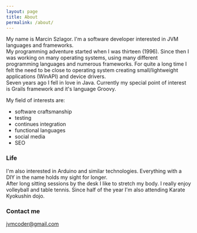 ```yaml
---
layout: page
title: About
permalink: /about/
---
```


My name is Marcin Szlagor. I'm a software developer interested in JVM languages and frameworks.  
My programming adventure started when I was thirteen (1996). Since then I was working on many operating systems, using many different programming languages and numerous frameworks. 
For quite a long time I felt the need to be close to operating system creating small/lightweight applications (WinAPI) and device drivers.  
Seven years ago I fell in love in Java. Currently my special point of interest is Grails framework and it's language Groovy.  
  
My field of interests are:  
- software craftsmanship  
- testing  
- continues integration  
- functional languages  
- social media  
- SEO  

### Life

I'm also interested in Arduino and similar technologies. Everything with a DIY in the name holds my sight for longer.  
After long sitting sessions by the desk I like to stretch my body. I really enjoy volleyball and table tennis. Since half of the year I'm also attending Karate Kyokushin dojo.  

### Contact me

[jvmcoder@gmail.com](mailto:jvmcoder@gmail.com)